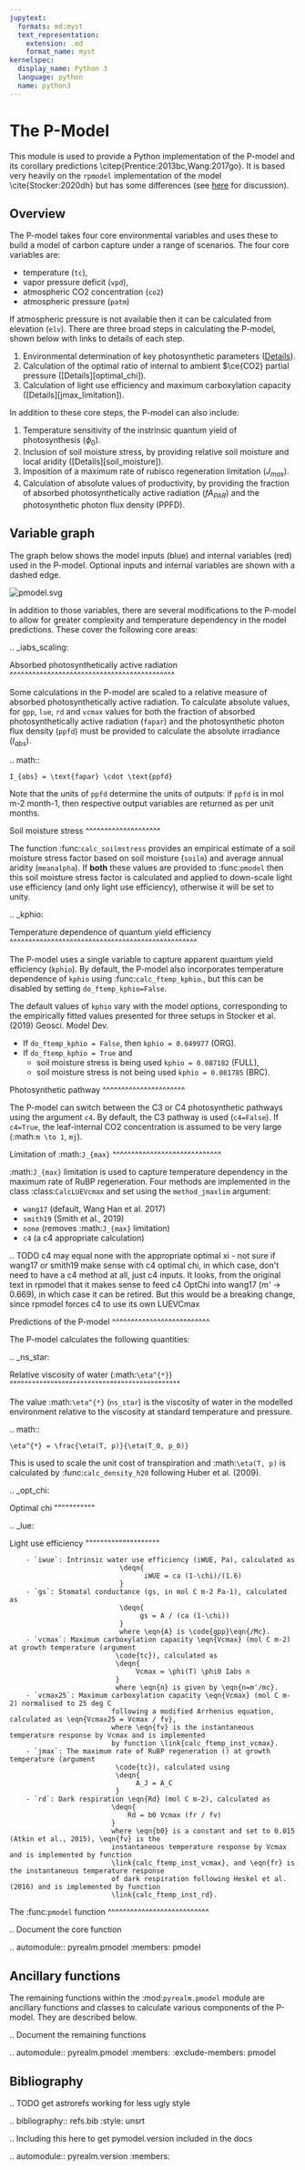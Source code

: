 ```yaml
---
jupytext:
  formats: md:myst
  text_representation:
    extension: .md
    format_name: myst
kernelspec:
  display_name: Python 3
  language: python
  name: python3
---
```


# The P-Model

This module is used to provide a Python implementation of the P-model and its
corollary predictions \citep{Prentice:2013bc,Wang:2017go}. It is based very 
heavily on the `rpmodel` implementation of the model \cite{Stocker:2020dh} 
but has some differences (see [here](rpmodel) for discussion).
 
## Overview

The P-model takes four core environmental variables and uses these to build a model of carbon capture under a range of scenarios. The four core variables are:

- temperature (`tc`),
- vapor pressure deficit (`vpd`),
- atmospheric CO2 concentration (`co2`)
- atmospheric pressure (`patm`)

If atmospheric pressure is not available then it can be calculated from elevation (`elv`). There are three broad steps in calculating the P-model, shown below with links to details of each step.

1. Environmental determination of key photosynthetic parameters ([Details](chi_inputs)).
2. Calculation of the optimal ratio of internal to ambient $\ce{CO2} partial pressure ([Details][optimal_chi]).
3. Calculation of light use efficiency and maximum carboxylation capacity ([Details][jmax_limitation]).

In addition to these core steps, the P-model can also include:

1. Temperature sensitivity of the instrinsic quantum yield of photosynthesis ($\phi_0$).
2. Inclusion of soil moisture stress, by providing relative soil moisture and local aridity ([Details][soil_moisture]).
3. Imposition of a maximum rate of rubisco regeneration limitation ($J_{max}$).
4. Calculation of absolute values of productivity, by providing the fraction of
   absorbed photosynthetically active radiation ($fA_{PAR}$) and the
   photosynthetic photon flux density (PPFD).

## Variable graph

The graph below shows the model inputs (blue) and internal variables (red) used
in the P-model. Optional inputs and internal variables are shown with a dashed
edge.

![pmodel.svg](pmodel.svg)






In addition to those variables, there are several modifications to the P-model
to allow for greater complexity and temperature dependency in the model
predictions. These cover the following core areas:

.. _iabs_scaling:

Absorbed photosynthetically active radiation
^^^^^^^^^^^^^^^^^^^^^^^^^^^^^^^^^^^^^^^^^^^^

Some calculations in the P-model are scaled to a relative measure of absorbed
photosynthetically active radiation. To calculate absolute values, for `gpp`,
`lue`, `rd` and `vcmax` values for both the fraction of absorbed
photosynthetically active radiation (`fapar`) and the photosynthetic photon
flux density (`ppfd`) must be provided to calculate the absolute irradiance
($I_{abs}$).

.. math::

    I_{abs} = \text{fapar} \cdot \text{ppfd}

Note that the units of `ppfd` determine the units of outputs: if `ppfd` is
in mol m-2 month-1, then respective output variables are returned as per unit
months.

Soil moisture stress
^^^^^^^^^^^^^^^^^^^^

The function :func:`calc_soilmstress` provides an empirical estimate of
a soil moisture stress factor based on soil moisture (`soilm`) and
average annual aridity (`meanalpha`). If **both** these values are provided
to :func:`pmodel` then this soil moisture stress factor is calculated and
applied to down-scale light use efficiency (and only light use efficiency),
otherwise it will be set to unity.

.. _kphio:

Temperature dependence of quantum yield efficiency
^^^^^^^^^^^^^^^^^^^^^^^^^^^^^^^^^^^^^^^^^^^^^^^^^^

The P-model uses a single variable to capture apparent quantum yield
efficiency  (`kphio`). By default, the P-model also incorporates
temperature  dependence of `kphio` using :func:`calc_ftemp_kphio`., but
this can be disabled by setting `do_ftemp_kphio=False`.

The default values of `kphio` vary with the model options, corresponding
to the empirically fitted values presented for three setups in Stocker
et al. (2019) Geosci. Model Dev.

- If `do_ftemp_kphio = False`, then `kphio = 0.049977` (ORG).
- If `do_ftemp_kphio = True` and
    - soil moisture stress is being used `kphio = 0.087182` (FULL),
    - soil moisture stress is not being used `kphio = 0.081785` (BRC).

Photosynthetic pathway
^^^^^^^^^^^^^^^^^^^^^^

The P-model can switch between the C3 or C4 photosynthetic pathways
using the argument `c4`. By default, the C3 pathway is used
(`c4=False`). If `c4=True`, the leaf-internal CO2 concentration is
assumed to be very large (:math:`m \to 1`,  `mj`). 

Limitation of :math:`J_{max}`
^^^^^^^^^^^^^^^^^^^^^^^^^^^^^

:math:`J_{max}` limitation is used to capture temperature dependency in the
maximum rate of RuBP regeneration. Four methods are implemented in
the class :class:`CalcLUEVcmax` and set using the `method_jmaxlim`
argument:

- `wang17` (default, Wang Han et al. 2017)
- `smith19` (Smith et al., 2019)
- `none` (removes :math:`J_{max}` limitation)
- `c4` (a c4 appropriate calculation)

.. TODO c4 may equal none with the appropriate optimal xi - not sure if
 wang17 or smith19 make sense with c4 optimal chi, in which case, don't need
 to have a c4 method at all, just c4 inputs. It looks, from the original text
 in rpmodel that it makes sense to feed c4 OptChi into wang17 (m' -> 0.669),
 in which case it can be retired. But this would be a breaking change, since 
 rpmodel forces c4 to use its own LUEVCmax 

Predictions of the P-model
^^^^^^^^^^^^^^^^^^^^^^^^^^

The P-model calculates the following quantities:

.. _ns_star:

Relative viscosity of water (:math:`\eta^{*}`)
""""""""""""""""""""""""""""""""""""""""""""""

The value :math:`\eta^{*}` (`ns_star`) is the viscosity of water in the
modelled environment relative to the viscosity at standard temperature and
pressure. 

.. math::

    \eta^{*} = \frac{\eta(T, p)}{\eta(T_0, p_0)}

This is used to scale the unit cost of transpiration and :math:`\eta(T, p)` is
calculated by  :func:`calc_density_h20` following Huber et al. (2009).

.. _opt_chi:

Optimal chi
"""""""""""


.. _lue:

Light use efficiency
""""""""""""""""""""

        - `iwue`: Intrinsic water use efficiency (iWUE, Pa), calculated as
                               \deqn{
                                     iWUE = ca (1-\chi)/(1.6)
                               }
        - `gs`: Stomatal conductance (gs, in mol C m-2 Pa-1), calculated as
                               \deqn{
                                    gs = A / (ca (1-\chi))
                               }
                               where \eqn{A} is \code{gpp}\eqn{/Mc}.
        - `vcmax`: Maximum carboxylation capacity \eqn{Vcmax} (mol C m-2) at growth temperature (argument
                              \code{tc}), calculated as
                              \deqn{
                                   Vcmax = \phi(T) \phi0 Iabs n
                              }
                              where \eqn{n} is given by \eqn{n=m'/mc}.
        - `vcmax25`: Maximum carboxylation capacity \eqn{Vcmax} (mol C m-2) normalised to 25 deg C
                             following a modified Arrhenius equation, calculated as \eqn{Vcmax25 = Vcmax / fv},
                             where \eqn{fv} is the instantaneous temperature response by Vcmax and is implemented
                             by function \link{calc_ftemp_inst_vcmax}.
        - `jmax`: The maximum rate of RuBP regeneration () at growth temperature (argument
                              \code{tc}), calculated using
                              \deqn{
                                   A_J = A_C
                              }
        - `rd`: Dark respiration \eqn{Rd} (mol C m-2), calculated as
                             \deqn{
                                 Rd = b0 Vcmax (fr / fv)
                             }
                             where \eqn{b0} is a constant and set to 0.015 (Atkin et al., 2015), \eqn{fv} is the
                             instantaneous temperature response by Vcmax and is implemented by function
                             \link{calc_ftemp_inst_vcmax}, and \eqn{fr} is the instantaneous temperature response
                             of dark respiration following Heskel et al. (2016) and is implemented by function
                             \link{calc_ftemp_inst_rd}.



The :func:`pmodel` function
^^^^^^^^^^^^^^^^^^^^^^^^^^^

.. Document the core function

.. automodule:: pyrealm.pmodel
    :members: pmodel


Ancillary functions
--------------------

The remaining functions within the :mod:`pyrealm.pmodel` module are ancillary
functions and classes to calculate various components of the P-model. They are
described below.

.. Document the remaining functions

.. automodule:: pyrealm.pmodel
    :members:
    :exclude-members: pmodel


Bibliography
------------

.. TODO get astrorefs working for less ugly style

.. bibliography:: refs.bib
    :style: unsrt 

.. Including this here to get pymodel.version included in the docs

.. automodule:: pyrealm.version
    :members:


